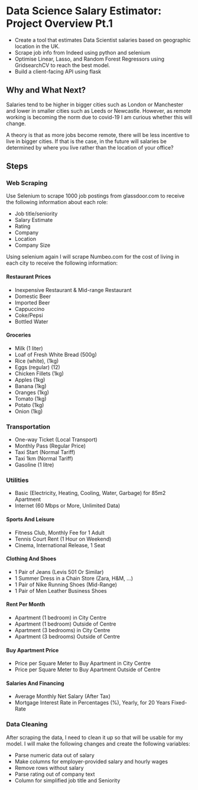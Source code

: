 # Data Science Salary Estimator: Project Overview Pt.1
- Create a tool that estimates Data Scientist salaries based on geographic location in the UK.
- Scrape job info from Indeed using python and selenium
- Optimise Linear, Lasso, and Random Forest Regressors using GridsearchCV to reach the best model.
- Build a client-facing API using flask

## Why and What Next?
Salaries tend to be higher in bigger cities such as London or Manchester and lower in smaller cities such as Leeds or Newcastle. However, as remote working is becoming the norm due to covid-19 I am curious whether this will change. 

A theory is that as more jobs become remote, there will be less incentive to live in bigger cities. If that is the case, in the future will salaries be determined by where you live rather than the location of your office?

## Steps
### Web Scraping
Use Selenium to scrape 1000 job postings from glassdoor.com to receive the following information about each role:
- Job title/seniority
- Salary Estimate
- Rating
- Company
- Location
- Company Size

Using selenium again I will scrape Numbeo.com for the cost of living in each city to receive the following information:
#### Restaurant Prices
- Inexpensive Restaurant & Mid-range Restaurant
- Domestic Beer 
- Imported Beer
- Cappuccino
- Coke/Pepsi 
- Bottled Water

#### Groceries
- Milk (1 liter)
- Loaf of Fresh White Bread (500g)
- Rice (white), (1kg)
- Eggs (regular) (12)
- Chicken Fillets (1kg)
- Apples (1kg)
- Banana (1kg)
- Oranges (1kg)
- Tomato (1kg)
- Potato (1kg)    
- Onion (1kg)    

### Transportation
- One-way Ticket (Local Transport)
- Monthly Pass (Regular Price)
- Taxi Start (Normal Tariff)
- Taxi 1km (Normal Tariff)
- Gasoline (1 litre)

### Utilities    
- Basic (Electricity, Heating, Cooling, Water, Garbage) for 85m2 Apartment
- Internet (60 Mbps or More, Unlimited Data)

#### Sports And Leisure
- Fitness Club, Monthly Fee for 1 Adult    
- Tennis Court Rent (1 Hour on Weekend)    
- Cinema, International Release, 1 Seat    

#### Clothing And Shoes
- 1 Pair of Jeans (Levis 501 Or Similar)
- 1 Summer Dress in a Chain Store (Zara, H&M, ...)
- 1 Pair of Nike Running Shoes (Mid-Range)
- 1 Pair of Men Leather Business Shoes

#### Rent Per Month
- Apartment (1 bedroom) in City Centre
- Apartment (1 bedroom) Outside of Centre
- Apartment (3 bedrooms) in City Centre    
- Apartment (3 bedrooms) Outside of Centre

#### Buy Apartment Price
- Price per Square Meter to Buy Apartment in City Centre    
- Price per Square Meter to Buy Apartment Outside of Centre

#### Salaries And Financing
- Average Monthly Net Salary (After Tax)
- Mortgage Interest Rate in Percentages (%), Yearly, for 20 Years Fixed-Rate

### Data Cleaning
After scraping the data, I need to clean it up so that will be usable for my model. I will make the following changes and create the following variables:
- Parse numeric data out of salary
- Make columns for employer-provided salary and hourly wages
- Remove rows without salary
- Parse rating out of company text
- Column for simplified job title and Seniority
